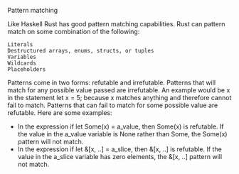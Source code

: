 Pattern matching

Like Haskell Rust has good pattern matching capabilities. Rust can pattern match on some combination of the following:

    Literals
    Destructured arrays, enums, structs, or tuples
    Variables
    Wildcards
    Placeholders

Patterns come in two forms: refutable and irrefutable. Patterns that will match for any possible value passed are irrefutable. An example would be x in the statement let x = 5; because x matches anything and therefore cannot fail to match. Patterns that can fail to match for some possible value are refutable. Here are some examples:

 - In the expression if let Some(x) = a_value, then Some(x) is refutable. If the value in the a_value variable is None rather than Some, the Some(x) pattern will not match.
 - In the expression if let &[x, ..] = a_slice, then &[x, ..] is refutable. If the value in the a_slice variable has zero elements, the &[x, ..] pattern will not match.

